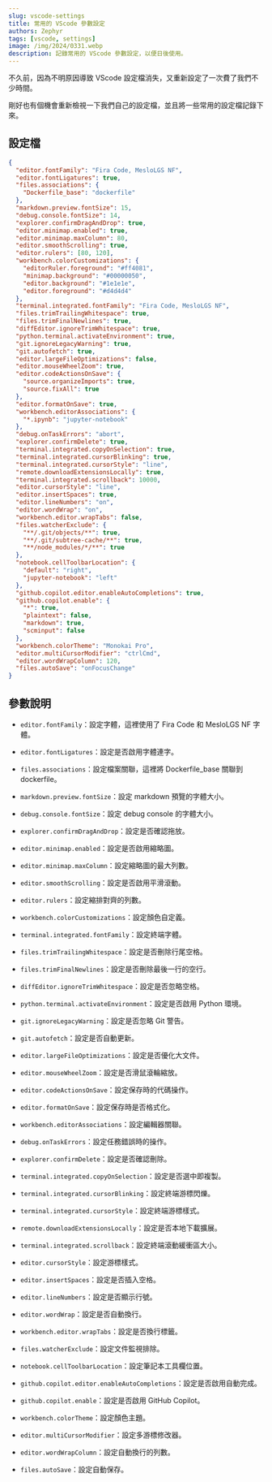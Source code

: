 ```yaml
---
slug: vscode-settings
title: 常用的 VScode 參數設定
authors: Zephyr
tags: [vscode, settings]
image: /img/2024/0331.webp
description: 記錄常用的 VScode 參數設定，以便日後使用。
---
```


不久前，因為不明原因導致 VScode 設定檔消失，又重新設定了一次費了我們不少時間。

剛好也有個機會重新檢視一下我們自己的設定檔，並且將一些常用的設定檔記錄下來。

<!-- truncate -->

## 設定檔

```json
{
  "editor.fontFamily": "Fira Code, MesloLGS NF",
  "editor.fontLigatures": true,
  "files.associations": {
    "Dockerfile_base": "dockerfile"
  },
  "markdown.preview.fontSize": 15,
  "debug.console.fontSize": 14,
  "explorer.confirmDragAndDrop": true,
  "editor.minimap.enabled": true,
  "editor.minimap.maxColumn": 80,
  "editor.smoothScrolling": true,
  "editor.rulers": [80, 120],
  "workbench.colorCustomizations": {
    "editorRuler.foreground": "#ff4081",
    "minimap.background": "#00000050",
    "editor.background": "#1e1e1e",
    "editor.foreground": "#d4d4d4"
  },
  "terminal.integrated.fontFamily": "Fira Code, MesloLGS NF",
  "files.trimTrailingWhitespace": true,
  "files.trimFinalNewlines": true,
  "diffEditor.ignoreTrimWhitespace": true,
  "python.terminal.activateEnvironment": true,
  "git.ignoreLegacyWarning": true,
  "git.autofetch": true,
  "editor.largeFileOptimizations": false,
  "editor.mouseWheelZoom": true,
  "editor.codeActionsOnSave": {
    "source.organizeImports": true,
    "source.fixAll": true
  },
  "editor.formatOnSave": true,
  "workbench.editorAssociations": {
    "*.ipynb": "jupyter-notebook"
  },
  "debug.onTaskErrors": "abort",
  "explorer.confirmDelete": true,
  "terminal.integrated.copyOnSelection": true,
  "terminal.integrated.cursorBlinking": true,
  "terminal.integrated.cursorStyle": "line",
  "remote.downloadExtensionsLocally": true,
  "terminal.integrated.scrollback": 10000,
  "editor.cursorStyle": "line",
  "editor.insertSpaces": true,
  "editor.lineNumbers": "on",
  "editor.wordWrap": "on",
  "workbench.editor.wrapTabs": false,
  "files.watcherExclude": {
    "**/.git/objects/**": true,
    "**/.git/subtree-cache/**": true,
    "**/node_modules/*/**": true
  },
  "notebook.cellToolbarLocation": {
    "default": "right",
    "jupyter-notebook": "left"
  },
  "github.copilot.editor.enableAutoCompletions": true,
  "github.copilot.enable": {
    "*": true,
    "plaintext": false,
    "markdown": true,
    "scminput": false
  },
  "workbench.colorTheme": "Monokai Pro",
  "editor.multiCursorModifier": "ctrlCmd",
  "editor.wordWrapColumn": 120,
  "files.autoSave": "onFocusChange"
}
```

## 參數說明

- `editor.fontFamily`：設定字體，這裡使用了 Fira Code 和 MesloLGS NF 字體。

- `editor.fontLigatures`：設定是否啟用字體連字。

- `files.associations`：設定檔案關聯，這裡將 Dockerfile_base 關聯到 dockerfile。

- `markdown.preview.fontSize`：設定 markdown 預覽的字體大小。

- `debug.console.fontSize`：設定 debug console 的字體大小。

- `explorer.confirmDragAndDrop`：設定是否確認拖放。

- `editor.minimap.enabled`：設定是否啟用縮略圖。

- `editor.minimap.maxColumn`：設定縮略圖的最大列數。

- `editor.smoothScrolling`：設定是否啟用平滑滾動。

- `editor.rulers`：設定縮排對齊的列數。

- `workbench.colorCustomizations`：設定顏色自定義。

- `terminal.integrated.fontFamily`：設定終端字體。

- `files.trimTrailingWhitespace`：設定是否刪除行尾空格。

- `files.trimFinalNewlines`：設定是否刪除最後一行的空行。

- `diffEditor.ignoreTrimWhitespace`：設定是否忽略空格。

- `python.terminal.activateEnvironment`：設定是否啟用 Python 環境。

- `git.ignoreLegacyWarning`：設定是否忽略 Git 警告。

- `git.autofetch`：設定是否自動更新。

- `editor.largeFileOptimizations`：設定是否優化大文件。

- `editor.mouseWheelZoom`：設定是否滑鼠滾輪縮放。

- `editor.codeActionsOnSave`：設定保存時的代碼操作。

- `editor.formatOnSave`：設定保存時是否格式化。

- `workbench.editorAssociations`：設定編輯器關聯。

- `debug.onTaskErrors`：設定任務錯誤時的操作。

- `explorer.confirmDelete`：設定是否確認刪除。

- `terminal.integrated.copyOnSelection`：設定是否選中即複製。

- `terminal.integrated.cursorBlinking`：設定終端游標閃爍。

- `terminal.integrated.cursorStyle`：設定終端游標樣式。

- `remote.downloadExtensionsLocally`：設定是否本地下載擴展。

- `terminal.integrated.scrollback`：設定終端滾動緩衝區大小。

- `editor.cursorStyle`：設定游標樣式。

- `editor.insertSpaces`：設定是否插入空格。

- `editor.lineNumbers`：設定是否顯示行號。

- `editor.wordWrap`：設定是否自動換行。

- `workbench.editor.wrapTabs`：設定是否換行標籤。

- `files.watcherExclude`：設定文件監視排除。

- `notebook.cellToolbarLocation`：設定筆記本工具欄位置。

- `github.copilot.editor.enableAutoCompletions`：設定是否啟用自動完成。

- `github.copilot.enable`：設定是否啟用 GitHub Copilot。

- `workbench.colorTheme`：設定顏色主題。

- `editor.multiCursorModifier`：設定多游標修改器。

- `editor.wordWrapColumn`：設定自動換行的列數。

- `files.autoSave`：設定自動保存。
